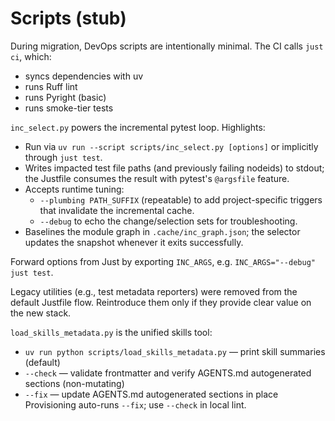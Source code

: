 # Scripts (stub)

During migration, DevOps scripts are intentionally minimal. The CI calls `just ci`, which:
- syncs dependencies with uv
- runs Ruff lint
- runs Pyright (basic)
- runs smoke-tier tests

`inc_select.py` powers the incremental pytest loop. Highlights:

- Run via `uv run --script scripts/inc_select.py [options]` or implicitly through `just test`.
- Writes impacted test file paths (and previously failing nodeids) to stdout; the Justfile consumes the result with pytest's `@argsfile` feature.
- Accepts runtime tuning:
  - `--plumbing PATH_SUFFIX` (repeatable) to add project-specific triggers that invalidate the incremental cache.
  - `--debug` to echo the change/selection sets for troubleshooting.
- Baselines the module graph in `.cache/inc_graph.json`; the selector updates the snapshot whenever it exits successfully.

Forward options from Just by exporting `INC_ARGS`, e.g. `INC_ARGS="--debug" just test`.

Legacy utilities (e.g., test metadata reporters) were removed from the default Justfile flow. Reintroduce them only if they provide clear value on the new stack.

`load_skills_metadata.py` is the unified skills tool:
- `uv run python scripts/load_skills_metadata.py` — print skill summaries (default)
- `--check` — validate frontmatter and verify AGENTS.md autogenerated sections (non-mutating)
- `--fix` — update AGENTS.md autogenerated sections in place
Provisioning auto-runs `--fix`; use `--check` in local lint.
